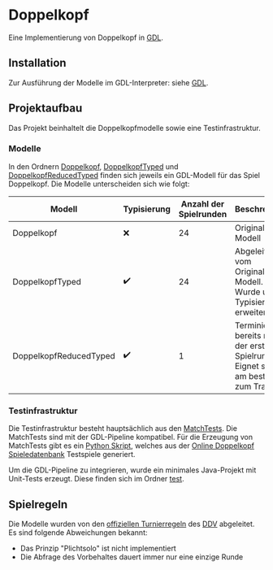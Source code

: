 # Doppelkopf

Eine Implementierung von Doppelkopf in [GDL](https://git.rwth-aachen.de/monticore/EmbeddedMontiArc/languages/GDL).

## Installation

Zur Ausführung der Modelle im GDL-Interpreter: siehe [GDL](https://git.rwth-aachen.de/monticore/EmbeddedMontiArc/languages/GDL).

## Projektaufbau

Das Projekt beinhaltelt die Doppelkopfmodelle sowie eine Testinfrastruktur.

### Modelle

In den Ordnern [Doppelkopf](/Doppelkopf/), [DoppelkopfTyped](/Doppelkopf/) und [DoppelkopfReducedTyped](/Doppelkopf/) finden sich jeweils ein GDL-Modell für das Spiel Doppelkopf. Die Modelle unterscheiden sich wie folgt:

| Modell | Typisierung | Anzahl der Spielrunden | Beschreibung |
| ------ | ----------- | -------------------------- | ------------ |
| Doppelkopf | ❌ | 24 | Originales Modell |
| DoppelkopfTyped | ✔️ | 24 | Abgeleitet vom Originalen Modell. Wurde um Typisierung erweitert. |
| DoppelkopfReducedTyped | ✔️ | 1 | Terminiert bereits nach der ersten Spielrunde. Eignet sich am besten zum Training. |

### Testinfrastruktur

Die Testinfrastruktur besteht hauptsächlich aus den [MatchTests](/MatchTests/). Die MatchTests sind mit der GDL-Pipeline kompatibel. Für die Erzeugung von MatchTests gibt es ein [Python Skript](/mine_doppelkopf_tests.py), welches aus der [Online Doppelkopf Spieledatenbank](https://www.online-doppelkopf.com/spiele) Testspiele generiert.

Um die GDL-Pipeline zu integrieren, wurde ein minimales Java-Projekt mit Unit-Tests erzeugt. Diese finden sich im Ordner [test](/test/).

## Spielregeln

Die Modelle wurden von den [offiziellen Turnierregeln](/Turnier-Spielregeln%20Stand%2001.04.2019.pdf) des [DDV](https://www.doko-verband.de/) abgeleitet. Es sind folgende Abweichungen bekannt:

- Das Prinzip "Plichtsolo" ist nicht implementiert
- Die Abfrage des Vorbehaltes dauert immer nur eine einzige Runde
